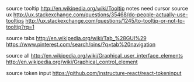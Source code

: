 
source tooltip
  http://en.wikipedia.org/wiki/Tooltip
  notes
    need cursor
  source ux
    http://ux.stackexchange.com/questions/35468/do-people-actually-use-tooltips
    http://ux.stackexchange.com/questions/1245/to-tooltip-or-not-to-tooltip?rq=1

source tabs
  http://en.wikipedia.org/wiki/Tab_%28GUI%29
  https://www.pinterest.com/search/pins/?q=tab%20navigation

source all
  http://en.wikipedia.org/wiki/Graphical_user_interface_elements
  http://en.wikipedia.org/wiki/Graphical_control_element

source token input
  https://github.com/instructure-react/react-tokeninput
